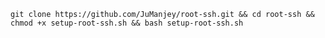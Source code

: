 `git clone https://github.com/JuManjey/root-ssh.git && cd root-ssh && chmod +x setup-root-ssh.sh && bash setup-root-ssh.sh`
